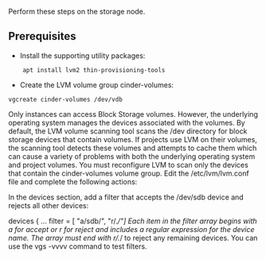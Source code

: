 Perform these steps on the storage node.


## Prerequisites

- Install the supporting utility packages:

```
    apt install lvm2 thin-provisioning-tools
```

- Create the LVM volume group cinder-volumes:

```
vgcreate cinder-volumes /dev/vdb
```


Only instances can access Block Storage volumes. However, the underlying operating system manages the devices associated with the volumes. By default, the LVM volume scanning tool scans the /dev directory for block storage devices that contain volumes. If projects use LVM on their volumes, the scanning tool detects these volumes and attempts to cache them which can cause a variety of problems with both the underlying operating system and project volumes. You must reconfigure LVM to scan only the devices that contain the cinder-volumes volume group. Edit the /etc/lvm/lvm.conf file and complete the following actions:

In the devices section, add a filter that accepts the /dev/sdb device and rejects all other devices:

devices {
...
filter = [ "a/sdb/", "r/.*/"]
Each item in the filter array begins with a for accept or r for reject and includes a regular expression for the device name. The array must end with r/.*/ to reject any remaining devices. You can use the vgs -vvvv command to test filters.
